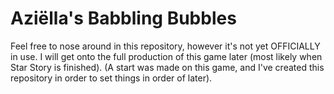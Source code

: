 # Aziëlla's Babbling Bubbles

Feel free to nose around in this repository, however it's not yet OFFICIALLY in use.
I will get onto the full production of this game later (most likely when Star Story is finished).
(A start was made on this game, and I've created this repository in order to set things in order of later).
